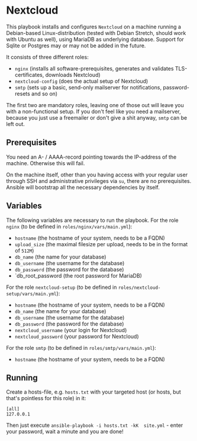 # Nextcloud

This playbook installs and configures `Nextcloud` on a machine running a
Debian-based Linux-distribution (tested with Debian Stretch, should work with
Ubuntu as well), using MariaDB as underlying database. Support for Sqlite or
Postgres may or may not be added in the future.

It consists of three different roles:

* `nginx` (installs all software-prerequisites, generates and validates TLS-certificates, downloads Nextcloud)
* `nextcloud-config` (does the actual setup of Nextcloud)
* `smtp` (sets up a basic, send-only mailserver for notifications, password-resets and so on)

The first two are mandatory roles, leaving one of those out will leave you with
a non-functional setup. If you don't feel like you need a mailserver, because
you just use a freemailer or don't give a shit anyway, `smtp` can be left out.


## Prerequisites
You need an A- / AAAA-record pointing towards the IP-address of the machine.
Otherwise this will fail.

On the machine itself, other than you having access with your regular user through SSH and
administrative privileges via `su`, there are no prerequisites. Ansible will
bootstrap all the necessary dependencies by itself.

## Variables
The following variables are necessary to run the playbook. For the role `nginx` (to be defined in
`roles/nginx/vars/main.yml`):

* `hostname` (the hostname of your system, needs to be a FQDN)
* `upload_size` (the maximal filesize per upload, needs to be in the format of `512M`)
* `db_name` (the name for your database)
* `db_username` (the username for the database)
* `db_password` (the password for the database)
* `db_root_password (the root password for MariaDB)

For the role `nextcloud-setup` (to be defined in `roles/nextcloud-setup/vars/main.yml`):

* `hostname` (the hostname of your system, needs to be a FQDN)
* `db_name` (the name for your database)
* `db_username` (the username for the database)
* `db_password` (the password for the database)
* `nextcloud_username` (your login for Nextcloud)
* `nextcloud_password` (your password for Nextcloud)

For the role `smtp` (to be defined in `roles/smtp/vars/main.yml`):

* `hostname` (the hostname of your system, needs to be a FQDN)

## Running
Create a hosts-file, e.g. `hosts.txt` with your targeted host (or hosts, but
that's pointless for this role) in it:

    [all]
    127.0.0.1

Then just execute `ansible-playbook -i hosts.txt -kK  site.yml` - enter your
password, wait a minute and you are done!
